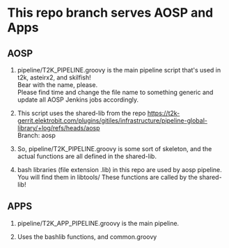 # This repo branch serves AOSP and Apps

## AOSP

1. pipeline/T2K_PIPELINE.groovy is the main pipeline script that's used in t2k, asteirx2, and skilfish!<br>
Bear with the name, please.<br>
Please find time and change the file name to something generic and update all AOSP Jenkins jobs accordingly.

2. This script uses the shared-lib from the repo
https://t2k-gerrit.elektrobit.com/plugins/gitiles/infrastructure/pipeline-global-library/+log/refs/heads/aosp<br>
Branch: aosp

3. So, pipeline/T2K_PIPELINE.groovy is some sort of skeleton, and the actual functions are all defined in the shared-lib.

4. bash libraries (file extension .lib) in this repo are used by aosp pipeline.
You will find them in libtools/ These functions are called by the shared-lib!

## APPS

1. pipeline/T2K_APP_PIPELINE.groovy is the main pipeline.

2. Uses the bashlib functions, and common.groovy 
